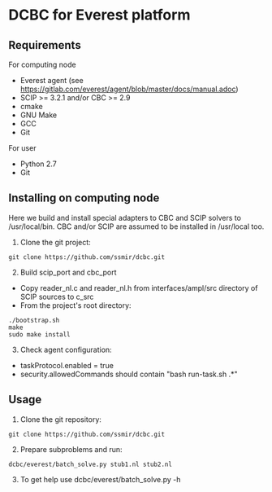 # DCBC for Everest platform

## Requirements

For computing node

  * Everest agent (see https://gitlab.com/everest/agent/blob/master/docs/manual.adoc)
  * SCIP >= 3.2.1 and/or CBC >= 2.9
  * cmake
  * GNU Make
  * GCC
  * Git

For user

  * Python 2.7
  * Git

## Installing on computing node

Here we build and install special adapters to CBC and SCIP solvers to /usr/local/bin. CBC and/or SCIP are assumed to be installed in /usr/local too.

1. Clone the git project:
  ```
  git clone https://github.com/ssmir/dcbc.git
  ```
2. Build scip_port and cbc_port
  * Copy reader_nl.c and reader_nl.h from interfaces/ampl/src directory of SCIP sources to c_src
  * From the project's root directory:
  ```
  ./bootstrap.sh
  make
  sudo make install
  ```
3. Check agent configuration:
  * taskProtocol.enabled = true
  * security.allowedCommands should contain "bash run-task.sh .*"

## Usage

1. Clone the git repository:
  ```
  git clone https://github.com/ssmir/dcbc.git
  ```
2. Prepare subproblems and run:
  ```
  dcbc/everest/batch_solve.py stub1.nl stub2.nl
  ```
3. To get help use dcbc/everest/batch_solve.py -h
